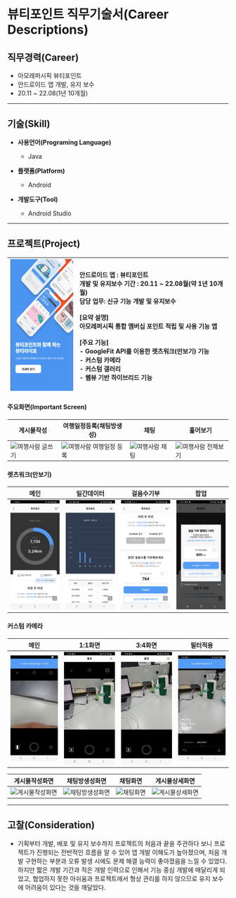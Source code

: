 # 뷰티포인트 직무기술서(Career Descriptions)
## 직무경력(Career)
  - 아모레퍼시픽 뷰티포인트
  - 안드로이드 앱 개발, 유지 보수
  - 20.11 ~ 22.08(1년 10개월)
---
## 기술(Skill)

- **사용언어(Programing Language)**
  - Java

- **플랫폼(Platform)**
  - Android
  
- **개발도구(Tool)**
  - Android Studio
---  
## 프로젝트(Project)

| <a href="https://play.google.com/store/apps/details?id=com.amorepacific.handset&hl=ko" target="_blank"><img src="/images/bp_website.png" width="150px" height="300px" title="플레이스토어" alt="플레이스토어"></img></a> | 안드로이드 앱 : 뷰티포인트<br>개발 및 유지보수 기간 : 20.11 ~ 22.08월(약 1년 10개월)<br>담당 업무: 신규 기능 개발 및 유지보수<br><br>[요약 설명]<br>아모레퍼시픽 통합 멤버십 포인트 적립 및 사용 기능 앱<br><br>[주요 기능]<br>- GoogleFit API를 이용한 렛츠워크(만보기) 기능<br>- 커스텀 카메라<br>- 커스텀 갤러리<br> - 웹뷰 기반 하이브리드 기능|
| ----- | :---- |

#### 주요화면(Important Screen)
| 게시물작성 | 여행일정등록(채팅방생성) | 채팅 | 훑어보기 |
| ----- | ---- | ----- | ---- |
|![여행사람 글쓰기](/images/01_feed_write.gif)| ![여행사람 여행일정 등록](/images/02_create_chat.gif) |![여행사람 채팅](/images/03_chating.gif)| ![여행사람 전체보기](/images/04_comment.gif) |

#### 렛츠워크(만보기)
| 메인 | 일간데이터 | 걸음수기부 | 팝업 |
| ----- | ---- | ----- | ---- |
| ![메인](/images/01_letswalk.jpg) | ![일간데이터](/images/02_daily_data.jpg) | ![걸음수기부](/images/03_donation.jpg) | ![팝업](/images/04_popup.jpg) |

#### 커스텀 카메라
| 메인 | 1:1화면  | 3:4화면  | 필터적용 |
| ----- | ---- | ----- | ---- |
| ![카메라메인](/images/11_camera.jpg) | ![1:1prview](/images/11_preview11.jpg) | ![3:4prview](/images/11_preview34.jpg) | ![필터적용](/images/11_filter.jpg) |

| 게시물작성화면 | 채팅방생성화면 | 채팅화면 | 게시물상세화면 |
| ----- | ---- | ----- | ---- |
| ![게시물작성화면](/images/09_feed_write.png) | ![채팅방생성화면](/images/10_create_chat.png) | ![채팅화면](/images/11_chating.png) | ![게시물상세화면](/images/12_detail.png) |

---
## 고찰(Consideration)
- 기획부터 개발, 배포 및 유지 보수까지 프로젝트의 처음과 끝을 주관하다 보니 프로젝트가 진행되는 전반적인 흐름을 알 수 있어 앱 개발 이해도가 높아졌으며, 처음 개발 구현하는 부분과 오류 발생 시에도 문제 해결 능력이 좋아졌음을 느낄 수 있었다. 하지만 짧은 개발 기간과 적은 개발 인력으로 인해서 기능 중심 개발에 매달리게 되었고, 협업하지 못한 아쉬움과 프로젝트에서 형상 관리를 하지 않으므로 유지 보수에 어려움이 있다는 것을 깨달았다.
